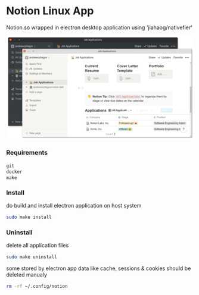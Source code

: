 # Notion Linux App

Notion.so wrapped in electron desktop application using 'jiahaog/nativefier'

![notion](.img/notion.png)

### Requirements

```
git
docker
make
```

### Install

do build and install electron application on host system

```bash
sudo make install
```

### Uninstall

delete all application files

```bash
sudo make uninstall
```

some stored by electron app data like cache, sessions & cookies should be deleted manualy

```bash
rm -rf ~/.config/notion
```
